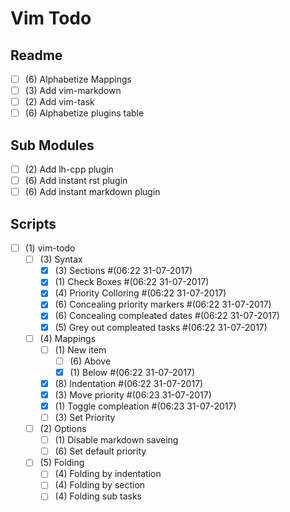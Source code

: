 # Vim Todo #

## Readme ##

- [ ] (6) Alphabetize Mappings
- [ ] (3) Add vim-markdown
- [ ] (2) Add vim-task
- [ ] (6) Alphabetize plugins table

## Sub Modules ##

- [ ] (2) Add lh-cpp plugin
- [ ] (6) Add instant rst plugin
- [ ] (6) Add instant markdown plugin

## Scripts ##

- [ ] (1) vim-todo
  - [ ] (3) Syntax
    - [x] (3) Sections #(06:22 31-07-2017)
    - [x] (1) Check Boxes #(06:22 31-07-2017)
    - [x] (4) Priority Colloring #(06:22 31-07-2017)
    - [x] (6) Concealing priority markers #(06:22 31-07-2017)
    - [x] (6) Concealing compleated dates #(06:22 31-07-2017)
    - [x] (5) Grey out compleated tasks #(06:22 31-07-2017)
  - [ ] (4) Mappings 
    - [ ] (1) New item
      - [ ] (6) Above 
      - [x] (1) Below #(06:22 31-07-2017)
    - [x] (8) Indentation #(06:22 31-07-2017)
    - [x] (3) Move priority #(06:23 31-07-2017)
    - [x] (1) Toggle compleation #(06:23 31-07-2017)
    - [ ] (3) Set Priority 
  - [ ] (2) Options
    - [ ] (1) Disable markdown saveing
    - [ ] (6) Set default priority
  - [ ] (5) Folding
    - [ ] (4) Folding by indentation
    - [ ] (4) Folding by section
    - [ ] (4) Folding sub tasks
